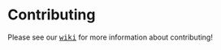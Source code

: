# Contributing

Please see our [<kbd>wiki</kbd>](https://github.com/schul-cloud/schulcloud-flutter/wiki) for more information about contributing!
